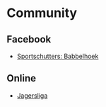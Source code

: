 # Community

## Facebook

* [Sportschutters: Babbelhoek](https://www.facebook.com/groups/1226009500779698/about)

## Online

* [Jagersliga](https://www.jllc.be/)
